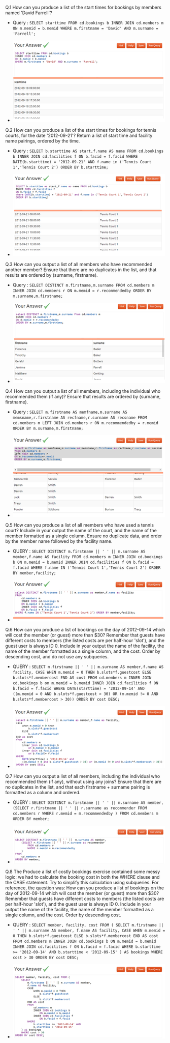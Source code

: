 Q.1 How can you produce a list of the start times for bookings by members named 'David Farrell'?

- Query :
  `SELECT starttime FROM cd.bookings b
  INNER JOIN cd.members m
  ON m.memid = b.memid
  WHERE m.firstname = 'David' AND m.surname = 'Farrell';`

- ![IMAGE](/exercise2/1.png)

Q.2 How can you produce a list of the start times for bookings for tennis courts, for the date '2012-09-21'? Return a
list of start time and facility name pairings, ordered by the time.

- Query :
  `SELECT b.starttime AS start,f.name AS name FROM cd.bookings b
  INNER JOIN cd.facilities f
  ON b.facid = f.facid
  WHERE DATE(b.starttime) = '2012-09-21' AND f.name in ('Tennis Court 1','Tennis Court 2')
  ORDER BY b.starttime;`

- ![IMAGE](/exercise2/2.png)

Q.3 How can you output a list of all members who have recommended another member? Ensure that there are no duplicates in
the list, and that results are ordered by (surname, firstname).

- Query :
  `SELECT DISTINCT m.firstname,m.surname FROM cd.members m
  INNER JOIN cd.members r
  ON m.memid = r.recommendedby
  ORDER BY m.surname,m.firstname;`

- ![IMAGE](/exercise2/3.png)

Q.4 How can you output a list of all members, including the individual who recommended them (if any)? Ensure that
results are ordered by (surname, firstname).

- Query :
  `SELECT m.firstname AS memfname,m.surname AS memsname,r.firstname AS recfname,r.surname AS recsname
  FROM cd.members m
  LEFT JOIN cd.members r
  ON m.recommendedby = r.memid
  ORDER BY m.surname,m.firstname;`

- ![IMAGE](/exercise2/4.png)

Q.5 How can you produce a list of all members who have used a tennis court? Include in your output the name of the
court, and the name of the member formatted as a single column. Ensure no duplicate data, and order by the member name
followed by the facility name.

- QUERY :
  `SELECT DISTINCT m.firstname || ' ' || m.surname AS member,f.name AS facility
  FROM
  cd.members m
  INNER JOIN cd.bookings b
  ON m.memid = b.memid
  INNER JOIN cd.facilities f
  ON b.facid = f.facid
  WHERE f.name IN ('Tennis Court 1','Tennis Court 2') ORDER BY member,facility;`

- ![IMAGE](/exercise2/5.png)

Q.6 How can you produce a list of bookings on the day of 2012-09-14 which will cost the member (or guest) more than $30?
Remember that guests have different costs to members (the listed costs are per half-hour 'slot'), and the guest user is
always ID 0. Include in your output the name of the facility, the name of the member formatted as a single column, and
the cost. Order by descending cost, and do not use any subqueries.

- QUERY :
  `SELECT m.firstname || ' ' || m.surname AS member,f.name AS facility,
  CASE
  WHEN m.memid = 0 THEN
  b.slots*f.guestcost
  ELSE
  b.slots*f.membercost
  END AS cost
  FROM
  cd.members m
  INNER JOIN cd.bookings b
  on m.memid = b.memid
  INNER JOIN cd.facilities f
  ON b.facid = f.facid
  WHERE
  DATE(starttime) = '2012-09-14' AND
  ((m.memid = 0 AND b.slots*f.guestcost > 30) OR (m.memid != 0 AND b.slots*f.membercost > 30))
  ORDER BY cost DESC;`

- ![IMAGE](/exercise2/6.png)

Q.7 How can you output a list of all members, including the individual who recommended them (if any), without using any
joins? Ensure that there are no duplicates in the list, and that each firstname + surname pairing is formatted as a
column and ordered.

- QUERY : `SELECT DISTINCT m.firstname || ' ' || m.surname AS member,
  (SELECT r.firstname || ' ' || r.surname as recommender
  FROM cd.members r
  WHERE r.memid = m.recommendedby
  )
  FROM
  cd.members m
  ORDER BY member;`

- ![IMAGE](/exercise2/7.png)

Q.8 The Produce a list of costly bookings exercise contained some messy logic: we had to calculate the booking cost in
both the WHERE clause and the CASE statement. Try to simplify this calculation using subqueries. For reference, the
question was:
How can you produce a list of bookings on the day of 2012-09-14 which will cost the member (or guest) more than $30?
Remember that guests have different costs to members (the listed costs are per half-hour 'slot'), and the guest user is
always ID 0. Include in your output the name of the facility, the name of the member formatted as a single column, and
the cost. Order by descending cost.

- QUERY : `SELECT member, facility, cost FROM (
  SELECT
  m.firstname || ' ' || m.surname AS member,
  f.name AS facility,
  CASE
  WHEN m.memid = 0 THEN
  b.slots*f.guestcost
  ELSE
  b.slots*f.membercost
  END AS cost
  FROM
  cd.members m
  INNER JOIN cd.bookings b
  ON m.memid = b.memid
  INNER JOIN cd.facilities f
  ON b.facid = f.facid
  WHERE
  b.starttime >= '2012-09-14' AND
  b.starttime < '2012-09-15'
  ) AS bookings
  WHERE cost > 30
  ORDER BY cost DESC;`

- ![IMAGE](/exercise2/8.png)
